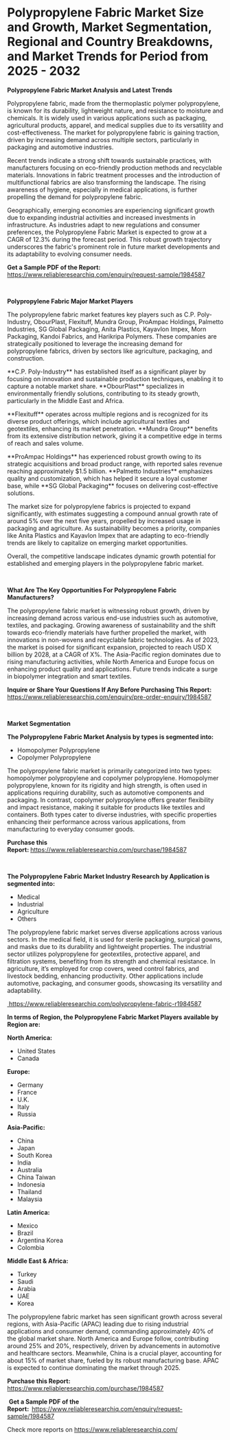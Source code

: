 <p><h1>Polypropylene Fabric Market Size and Growth, Market Segmentation, Regional and Country Breakdowns, and Market Trends for Period from 2025 -  2032</h1></p><p><strong>Polypropylene Fabric Market Analysis and Latest Trends</strong></p>
<p><p>Polypropylene fabric, made from the thermoplastic polymer polypropylene, is known for its durability, lightweight nature, and resistance to moisture and chemicals. It is widely used in various applications such as packaging, agricultural products, apparel, and medical supplies due to its versatility and cost-effectiveness. The market for polypropylene fabric is gaining traction, driven by increasing demand across multiple sectors, particularly in packaging and automotive industries.</p><p>Recent trends indicate a strong shift towards sustainable practices, with manufacturers focusing on eco-friendly production methods and recyclable materials. Innovations in fabric treatment processes and the introduction of multifunctional fabrics are also transforming the landscape. The rising awareness of hygiene, especially in medical applications, is further propelling the demand for polypropylene fabric. </p><p>Geographically, emerging economies are experiencing significant growth due to expanding industrial activities and increased investments in infrastructure. As industries adapt to new regulations and consumer preferences, the Polypropylene Fabric Market is expected to grow at a CAGR of 12.3% during the forecast period. This robust growth trajectory underscores the fabric's prominent role in future market developments and its adaptability to evolving consumer needs.</p></p>
<p><strong>Get a Sample PDF of the Report:&nbsp;</strong> <a href="https://www.reliableresearchiq.com/enquiry/request-sample/1984587?utm_campaign=1088&utm_medium=2&utm_source=Github&utm_content=ia&utm_term=30012025&utm_id=polypropylene-fabric">https://www.reliableresearchiq.com/enquiry/request-sample/1984587</a></p>
<p>&nbsp;</p>
<p><strong>Polypropylene Fabric Major Market Players</strong></p>
<p><p>The polypropylene fabric market features key players such as C.P. Poly-Industry, ObourPlast, Flexituff, Mundra Group, ProAmpac Holdings, Palmetto Industries, SG Global Packaging, Anita Plastics, Kayavlon Impex, Morn Packaging, Kandoi Fabrics, and Harikripa Polymers. These companies are strategically positioned to leverage the increasing demand for polypropylene fabrics, driven by sectors like agriculture, packaging, and construction.</p><p>**C.P. Poly-Industry** has established itself as a significant player by focusing on innovation and sustainable production techniques, enabling it to capture a notable market share. **ObourPlast** specializes in environmentally friendly solutions, contributing to its steady growth, particularly in the Middle East and Africa.</p><p>**Flexituff** operates across multiple regions and is recognized for its diverse product offerings, which include agricultural textiles and geotextiles, enhancing its market penetration. **Mundra Group** benefits from its extensive distribution network, giving it a competitive edge in terms of reach and sales volume.</p><p>**ProAmpac Holdings** has experienced robust growth owing to its strategic acquisitions and broad product range, with reported sales revenue reaching approximately $1.5 billion. **Palmetto Industries** emphasizes quality and customization, which has helped it secure a loyal customer base, while **SG Global Packaging** focuses on delivering cost-effective solutions.</p><p>The market size for polypropylene fabrics is projected to expand significantly, with estimates suggesting a compound annual growth rate of around 5% over the next five years, propelled by increased usage in packaging and agriculture. As sustainability becomes a priority, companies like Anita Plastics and Kayavlon Impex that are adapting to eco-friendly trends are likely to capitalize on emerging market opportunities.</p><p>Overall, the competitive landscape indicates dynamic growth potential for established and emerging players in the polypropylene fabric market.</p></p>
<p>&nbsp;</p>
<p><strong>What Are The Key Opportunities For Polypropylene Fabric Manufacturers?</strong></p>
<p><p>The polypropylene fabric market is witnessing robust growth, driven by increasing demand across various end-use industries such as automotive, textiles, and packaging. Growing awareness of sustainability and the shift towards eco-friendly materials have further propelled the market, with innovations in non-wovens and recyclable fabric technologies. As of 2023, the market is poised for significant expansion, projected to reach USD X billion by 2028, at a CAGR of X%. The Asia-Pacific region dominates due to rising manufacturing activities, while North America and Europe focus on enhancing product quality and applications. Future trends indicate a surge in biopolymer integration and smart textiles.</p></p>
<p><strong>Inquire or Share Your Questions If Any Before Purchasing This Report:</strong> <a href="https://www.reliableresearchiq.com/enquiry/pre-order-enquiry/1984587?utm_campaign=1088&utm_medium=2&utm_source=Github&utm_content=ia&utm_term=30012025&utm_id=polypropylene-fabric">https://www.reliableresearchiq.com/enquiry/pre-order-enquiry/1984587</a></p>
<p>&nbsp;</p>
<p><strong>Market Segmentation</strong></p>
<p><strong>The Polypropylene Fabric Market Analysis by types is segmented into:</strong></p>
<p><ul><li>Homopolymer Polypropylene</li><li>Copolymer Polypropylene</li></ul></p>
<p><p>The polypropylene fabric market is primarily categorized into two types: homopolymer polypropylene and copolymer polypropylene. Homopolymer polypropylene, known for its rigidity and high strength, is often used in applications requiring durability, such as automotive components and packaging. In contrast, copolymer polypropylene offers greater flexibility and impact resistance, making it suitable for products like textiles and containers. Both types cater to diverse industries, with specific properties enhancing their performance across various applications, from manufacturing to everyday consumer goods.</p></p>
<p><strong>Purchase this Report:&nbsp;</strong><a href="https://www.reliableresearchiq.com/purchase/1984587?utm_campaign=1088&utm_medium=2&utm_source=Github&utm_content=ia&utm_term=30012025&utm_id=polypropylene-fabric">https://www.reliableresearchiq.com/purchase/1984587</a></p>
<p>&nbsp;</p>
<p><strong>The Polypropylene Fabric Market Industry Research by Application is segmented into:</strong></p>
<p><ul><li>Medical</li><li>Industrial</li><li>Agriculture</li><li>Others</li></ul></p>
<p><p>The polypropylene fabric market serves diverse applications across various sectors. In the medical field, it is used for sterile packaging, surgical gowns, and masks due to its durability and lightweight properties. The industrial sector utilizes polypropylene for geotextiles, protective apparel, and filtration systems, benefiting from its strength and chemical resistance. In agriculture, it’s employed for crop covers, weed control fabrics, and livestock bedding, enhancing productivity. Other applications include automotive, packaging, and consumer goods, showcasing its versatility and adaptability.</p></p>
<p><a href="https://www.reliableresearchiq.com/polypropylene-fabric-r1984587?utm_campaign=1088&utm_medium=2&utm_source=Github&utm_content=ia&utm_term=30012025&utm_id=polypropylene-fabric">&nbsp;https://www.reliableresearchiq.com/polypropylene-fabric-r1984587</a></p>
<p><strong>In terms of Region, the Polypropylene Fabric Market Players available by Region are:</strong></p>
<p>
    <p> <strong> North America: </strong>
        <ul>
            <li>United States</li>
            <li>Canada</li>
        </ul>
        </p> 
    <p> <strong> Europe: </strong>
        <ul>
            <li>Germany</li>
            <li>France</li>
            <li>U.K.</li>
            <li>Italy</li>
            <li>Russia</li>
        </ul>
        </p> 
    <p> <strong> Asia-Pacific: </strong>
        <ul>
            <li>China</li>
            <li>Japan</li>
            <li>South Korea</li>
            <li>India</li>
            <li>Australia</li>
            <li>China Taiwan</li>
            <li>Indonesia</li>
            <li>Thailand</li>
            <li>Malaysia</li>
        </ul>
        </p> 
    <p> <strong> Latin America: </strong>
        <ul>
            <li>Mexico</li>
            <li>Brazil</li>
            <li>Argentina Korea</li>
            <li>Colombia</li>
        </ul>
        </p> 
    <p> <strong> Middle East & Africa: </strong>
        <ul>
            <li>Turkey</li>
            <li>Saudi</li>
            <li>Arabia</li>
            <li>UAE</li>
            <li>Korea</li>
        </ul>
    </p>
    </p>
<p><p>The polypropylene fabric market has seen significant growth across several regions, with Asia-Pacific (APAC) leading due to rising industrial applications and consumer demand, commanding approximately 40% of the global market share. North America and Europe follow, contributing around 25% and 20%, respectively, driven by advancements in automotive and healthcare sectors. Meanwhile, China is a crucial player, accounting for about 15% of market share, fueled by its robust manufacturing base. APAC is expected to continue dominating the market through 2025.</p></p>
<p><strong>Purchase this Report: </strong><a href="https://www.reliableresearchiq.com/purchase/1984587?utm_campaign=1088&utm_medium=2&utm_source=Github&utm_content=ia&utm_term=30012025&utm_id=polypropylene-fabric">https://www.reliableresearchiq.com/purchase/1984587</a></p>
<p>&nbsp;<strong>Get a Sample PDF of the Report:&nbsp;&nbsp;</strong><a href="https://www.reliableresearchiq.com/enquiry/request-sample/1984587?utm_campaign=1088&utm_medium=2&utm_source=Github&utm_content=ia&utm_term=30012025&utm_id=polypropylene-fabric">https://www.reliableresearchiq.com/enquiry/request-sample/1984587</a></p>
<p><strong></strong></p>
<p>Check more reports on <a href="https://www.reliableresearchiq.com/?utm_campaign=1088&utm_medium=2&utm_source=Github&utm_content=ia&utm_term=30012025&utm_id=polypropylene-fabric">https://www.reliableresearchiq.com/</a></p>